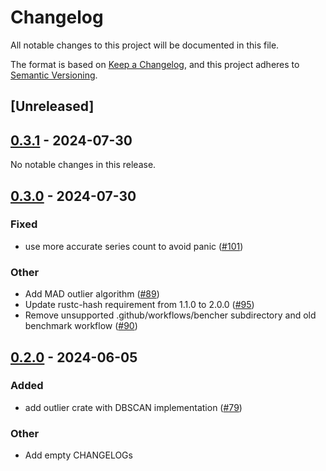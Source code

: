 # Changelog
All notable changes to this project will be documented in this file.

The format is based on [Keep a Changelog](https://keepachangelog.com/en/1.0.0/),
and this project adheres to [Semantic Versioning](https://semver.org/spec/v2.0.0.html).

## [Unreleased]

## [0.3.1](https://github.com/grafana/augurs/compare/augurs-outlier-v0.3.0...augurs-outlier-v0.3.1) - 2024-07-30

No notable changes in this release.

## [0.3.0](https://github.com/grafana/augurs/compare/augurs-outlier-v0.2.0...augurs-outlier-v0.3.0) - 2024-07-30

### Fixed
- use more accurate series count to avoid panic ([#101](https://github.com/grafana/augurs/pull/101))

### Other
- Add MAD outlier algorithm ([#89](https://github.com/grafana/augurs/pull/89))
- Update rustc-hash requirement from 1.1.0 to 2.0.0 ([#95](https://github.com/grafana/augurs/pull/95))
- Remove unsupported .github/workflows/bencher subdirectory and old benchmark workflow ([#90](https://github.com/grafana/augurs/pull/90))

## [0.2.0](https://github.com/grafana/augurs/compare/augurs-outlier-v0.1.2...augurs-outlier-v0.2.0) - 2024-06-05

### Added
- add outlier crate with DBSCAN implementation ([#79](https://github.com/grafana/augurs/pull/79))

### Other
- Add empty CHANGELOGs

